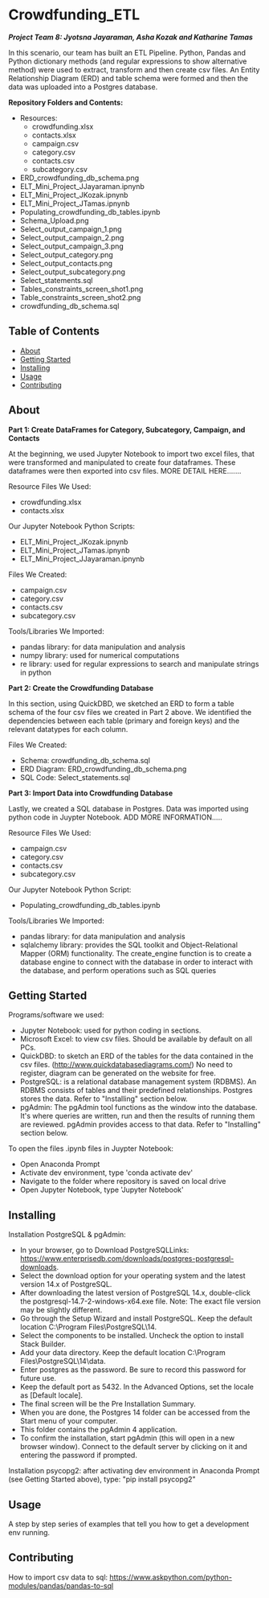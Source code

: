 # Crowdfunding_ETL
***Project Team 8: Jyotsna Jayaraman, Asha Kozak and Katharine Tamas***

In this scenario, our team has built an ETL Pipeline. Python, Pandas and Python dictionary methods (and regular expressions to show alternative method) were used to extract, transform and then create csv files. An Entity Relationship Diagram (ERD) and table schema were formed and then the data was uploaded into a Postgres database.

**Repository Folders and Contents:**
- Resources:
  - crowdfunding.xlsx
  - contacts.xlsx
  - campaign.csv
  - category.csv
  - contacts.csv
  - subcategory.csv
- ERD_crowdfunding_db_schema.png
- ELT_Mini_Project_JJayaraman.ipnynb
- ELT_Mini_Project_JKozak.ipnynb
- ELT_Mini_Project_JTamas.ipnynb
- Populating_crowdfunding_db_tables.ipynb
- Schema_Upload.png
- Select_output_campaign_1.png
- Select_output_campaign_2.png
- Select_output_campaign_3.png
- Select_output_category.png
- Select_output_contacts.png
- Select_output_subcategory.png
- Select_statements.sql
- Tables_constraints_screen_shot1.png
- Table_constraints_screen_shot2.png
- crowdfunding_db_schema.sql

## Table of Contents

- [About](#about)
- [Getting Started](#getting_started)
- [Installing](#installing)
- [Usage](#usage)
- [Contributing](#contributing)

## About
**Part 1: Create DataFrames for Category, Subcategory, Campaign, and Contacts**

At the beginning, we used Jupyter Notebook to import two excel files, that were transformed and manipulated to create four dataframes. These dataframes were then exported into csv files. MORE DETAIL HERE....... 

Resource Files We Used:
  - crowdfunding.xlsx
  - contacts.xlsx

Our Jupyter Notebook Python Scripts:
  - ELT_Mini_Project_JKozak.ipnynb
  - ELT_Mini_Project_JTamas.ipnynb
  - ELT_Mini_Project_JJayaraman.ipnynb

Files We Created:
  - campaign.csv
  - category.csv
  - contacts.csv
  - subcategory.csv

Tools/Libraries We Imported:
   - pandas library: for data manipulation and analysis
   - numpy library: used for numerical computations
   - re library: used for regular expressions to search and manipulate strings in python


**Part 2: Create the Crowdfunding Database**

In this section, using QuickDBD, we sketched an ERD to form a table schema of the four csv files we created in Part 2 above. We identified the dependencies between each table (primary and foreign keys) and the relevant datatypes for each column.

Files We Created:
 - Schema: crowdfunding_db_schema.sql
 - ERD Diagram: ERD_crowdfunding_db_schema.png
 - SQL Code: Select_statements.sql


**Part 3: Import Data into Crowdfunding Database**

Lastly, we created a SQL database in Postgres. Data was imported using python code in Juypter Notebook. ADD MORE INFORMATION.....

Resource Files We Used:
  - campaign.csv
  - category.csv
  - contacts.csv
  - subcategory.csv

Our Jupyter Notebook Python Script:
  - Populating_crowdfunding_db_tables.ipynb

Tools/Libraries We Imported:
   - pandas library: for data manipulation and analysis
   - sqlalchemy library: provides the SQL toolkit and Object-Relational Mapper (ORM) functionality. The create_engine function is to create a database engine to connect with the database in order to interact with the database, and perform operations such as SQL queries

## Getting Started

Programs/software we used:
 - Jupyter Notebook: used for python coding in sections.
 - Microsoft Excel: to view csv files. Should be available by default on all PCs.
 - QuickDBD: to sketch an ERD of the tables for the data contained in the csv files. (http://www.quickdatabasediagrams.com/) No need to register, diagram can be generated on the website for free.
 - PostgreSQL: is a relational database management system (RDBMS). An RDBMS consists of tables and their predefined relationships. Postgres stores the data. Refer to "Installing" section below.
 - pgAdmin: The pgAdmin tool functions as the window into the database. It's where queries are written, run and then the results of running them are reviewed. pgAdmin provides access to that data. Refer to "Installing" section below.


To open the files .ipynb files in Juypter Notebook:

- Open Anaconda Prompt
- Activate dev environment, type 'conda activate dev'
- Navigate to the folder where repository is saved on local drive
- Open Jupyter Notebook, type 'Jupyter Notebook'

## Installing

Installation PostgreSQL & pgAdmin:
 - In your browser, go to Download PostgreSQLLinks: https://www.enterprisedb.com/downloads/postgres-postgresql-downloads.
 - Select the download option for your operating system and the latest version 14.x of PostgreSQL.
 - After downloading the latest version of PostgreSQL 14.x, double-click the postgresql-14.7-2-windows-x64.exe file. Note: The exact file version may be slightly different.
 - Go through the Setup Wizard and install PostgreSQL. Keep the default location C:\Program Files\PostgreSQL\14.
 - Select the components to be installed. Uncheck the option to install Stack Builder.
 - Add your data directory. Keep the default location C:\Program Files\PostgreSQL\14\data.
 - Enter postgres as the password. Be sure to record this password for future use.
 - Keep the default port as 5432. In the Advanced Options, set the locale as [Default locale].
 - The final screen will be the Pre Installation Summary.
 - When you are done, the Postgres 14 folder can be accessed from the Start menu of your computer.
 - This folder contains the pgAdmin 4 application.
 - To confirm the installation, start pgAdmin (this will open in a new browser window). Connect to the default server by clicking on it and entering the password if prompted.

Installation psycopg2: after activating dev environment in Anaconda Prompt (see Getting Started above), type: "pip install psycopg2"

## Usage

A step by step series of examples that tell you how to get a development env running.

## Contributing

How to import csv data to sql: https://www.askpython.com/python-modules/pandas/pandas-to-sql

